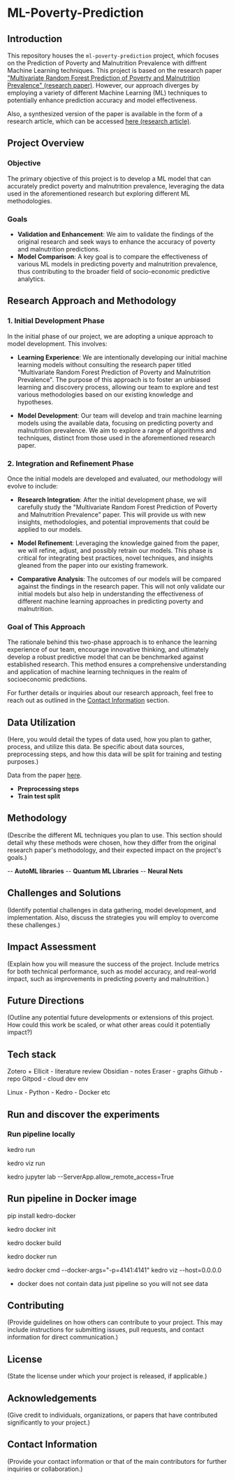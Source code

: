 # ML-Poverty-Prediction

## Introduction
This repository houses the `ml-poverty-prediction` project, which focuses on the Prediction of Poverty and Malnutrition Prevalence with diffrent Machine Learning techniques. This project is based on the research paper ["Multivariate Random Forest Prediction of Poverty and Malnutrition Prevalence" (research paper)](http://barrett.dyson.cornell.edu/files/papers/Browne%20et%20al.%20Manuscript.pdf). However, our approach diverges by employing a variety of different Machine Learning (ML) techniques to potentially enhance prediction accuracy and model effectiveness.

Also, a synthesized version of the paper is available in the form of a research article, which can be accessed [here (research article)](https://journals.plos.org/plosone/article?id=10.1371/journal.pone.0255519).

## Project Overview
### Objective
The primary objective of this project is to develop a ML model that can accurately predict poverty and malnutrition prevalence, leveraging the data used in the aforementioned research but exploring different ML methodologies.

### Goals
- **Validation and Enhancement**: We aim to validate the findings of the original research and seek ways to enhance the accuracy of poverty and malnutrition predictions.
- **Model Comparison**: A key goal is to compare the effectiveness of various ML models in predicting poverty and malnutrition prevalence, thus contributing to the broader field of socio-economic predictive analytics.

## Research Approach and Methodology

### 1. Initial Development Phase
In the initial phase of our project, we are adopting a unique approach to model development. This involves:

- **Learning Experience**: We are intentionally developing our initial machine learning models without consulting the research paper titled "Multivariate Random Forest Prediction of Poverty and Malnutrition Prevalence". The purpose of this approach is to foster an unbiased learning and discovery process, allowing our team to explore and test various methodologies based on our existing knowledge and hypotheses.

- **Model Development**: Our team will develop and train machine learning models using the available data, focusing on predicting poverty and malnutrition prevalence. We aim to explore a range of algorithms and techniques, distinct from those used in the aforementioned research paper.

### 2. Integration and Refinement Phase
Once the initial models are developed and evaluated, our methodology will evolve to include:

- **Research Integration**: After the initial development phase, we will carefully study the "Multivariate Random Forest Prediction of Poverty and Malnutrition Prevalence" paper. This will provide us with new insights, methodologies, and potential improvements that could be applied to our models.

- **Model Refinement**: Leveraging the knowledge gained from the paper, we will refine, adjust, and possibly retrain our models. This phase is critical for integrating best practices, novel techniques, and insights gleaned from the paper into our existing framework.

- **Comparative Analysis**: The outcomes of our models will be compared against the findings in the research paper. This will not only validate our initial models but also help in understanding the effectiveness of different machine learning approaches in predicting poverty and malnutrition.

### Goal of This Approach
The rationale behind this two-phase approach is to enhance the learning experience of our team, encourage innovative thinking, and ultimately develop a robust predictive model that can be benchmarked against established research. This method ensures a comprehensive understanding and application of machine learning techniques in the realm of socioeconomic predictions.

For further details or inquiries about our research approach, feel free to reach out as outlined in the [Contact Information](#contact-information) section.

## Data Utilization
(Here, you would detail the types of data used, how you plan to gather, process, and utilize this data. Be specific about data sources, preprocessing steps, and how this data will be split for training and testing purposes.)

Data from the paper [here](http://barrett.dyson.cornell.edu/files/research/data.csv).

- **Preprocessing steps**
- **Train test split**

## Methodology
(Describe the different ML techniques you plan to use. This section should detail why these methods were chosen, how they differ from the original research paper's methodology, and their expected impact on the project's goals.)

-- **AutoML libraries**
-- **Quantum ML Libraries**
-- **Neural Nets** 

## Challenges and Solutions
(Identify potential challenges in data gathering, model development, and implementation. Also, discuss the strategies you will employ to overcome these challenges.)

## Impact Assessment
(Explain how you will measure the success of the project. Include metrics for both technical performance, such as model accuracy, and real-world impact, such as improvements in predicting poverty and malnutrition.)

## Future Directions
(Outline any potential future developments or extensions of this project. How could this work be scaled, or what other areas could it potentially impact?)

## Tech stack
Zotero + Ellicit - literature review 
Obsidian - notes
Eraser - graphs 
Github - repo
Gitpod - cloud dev env

Linux - Python - Kedro - Docker etc 

## Run and discover the experiments

### Run pipeline locally

kedro run

kedro viz run

kedro jupyter lab --ServerApp.allow_remote_access=True

## Run pipeline in Docker image

pip install kedro-docker

kedro docker init

kedro docker build

kedro docker run

kedro docker cmd --docker-args="-p=4141:4141" kedro viz --host=0.0.0.0

* docker does not contain data just pipeline so you will not see data

## Contributing
(Provide guidelines on how others can contribute to your project. This may include instructions for submitting issues, pull requests, and contact information for direct communication.)

## License
(State the license under which your project is released, if applicable.)

## Acknowledgements
(Give credit to individuals, organizations, or papers that have contributed significantly to your project.)

## Contact Information
(Provide your contact information or that of the main contributors for further inquiries or collaboration.)

